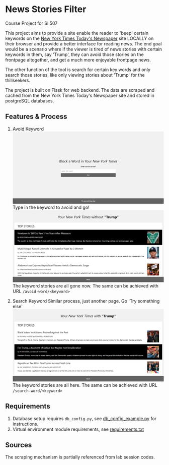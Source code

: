 # News Stories Filter
Course Project for SI 507

This project aims to provide a site enable the reader to 'beep' certain keywords on the [New York Times Today's Newspaper](http://www.nytimes.com/pages/todayspaper/index.html) site LOCALLY on their browser and provide a better interface for reading news.
The end goal would be a scenario where if the viewer is tired of news stories with certain keywords in them, say 'Trump', they can avoid those stories on the frontpage altogether, and get a much more enjoyable frontpage news.

The other function of the tool is search for certain key words and only search those stories, like only viewing stories about 'Trump' for the thillseekers.

The project is built on Flask for web backend. The data are scraped and cached from the New York Times Today's Newspaper site and stored in postgreSQL databases. 

## Features & Process
1.  Avoid Keyword
![Home Page](examples/home_page.png?raw=true "Home Page")
Type in the keyword to avoid and go!
![Avoid Page](examples/avoid.png?raw=true "Avoid Page")
The keyword stories are all gone now.
The same can be achieved with URL `/avoid-word/<keyword>`

2.  Search Keyword
Similar process, just another page. Go 'Try something else'
![Search Page](examples/search.png?raw=true "Avoid Page")
The keyword stories are all here.
The same can be achieved with URL `/search-word/<keyword>`

## Requirements
1.  Database setup requires `db_config.py`, see [db_config_example.py](examples/db_config_example.py) for instructions.
2.  Virtual environment module requirements, see [requirements.txt](requirements.txt)

## Sources
The scraping mechanism is partially referenced from lab session codes.
